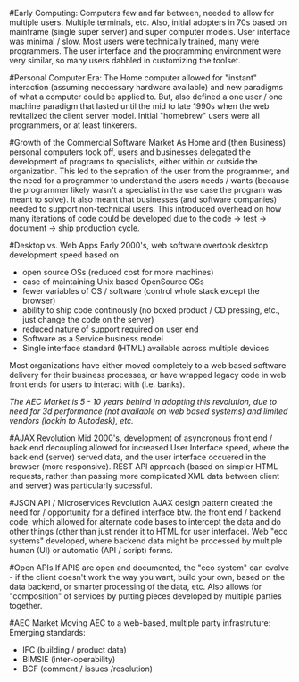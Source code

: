 #Early Computing:
Computers few and far between, needed to allow for multiple users. Multiple terminals, etc. Also, initial adopters in 70s based on mainframe (single super server) and super computer models. User interface was minimal / slow. Most users were technically trained, many were programmers. The user interface and the programming environment were very similar, so many users dabbled in customizing the toolset. 

#Personal Computer Era:
The Home computer allowed for "instant" interaction (assuming neccessary hardware available) and new paradigms of what a computer could be applied to. But, also defined a one user / one machine paradigm that lasted until the mid to late 1990s when the web revitalized the client server model. Initial "homebrew" users were all programmers, or at least tinkerers. 

#Growth of the Commercial Software Market
As Home and (then Business) personal computers took off, users and businesses delegated the development of programs to specialists, either within or outside the organization. This led to the sepration of the user from the programmer, and the need for a programmer to understand the users needs / wants (because the programmer likely wasn't a specialist in the use case the program was meant to solve). It also meant that businesses (and software companies) needed to support non-technical users. This introduced overhead on how many iterations of code could be developed due to the code -> test -> document -> ship production cycle. 

#Desktop vs. Web Apps
Early 2000's, web software overtook desktop development speed based on
- open source OSs (reduced cost for more machines) 
- ease of maintaining Unix based OpenSource OSs
- fewer variables of OS / software (control whole stack except the browser)
- ability to ship code continously (no boxed product / CD pressing, etc., just change the code on the server)
- reduced nature of support required on user end
- Software as a Service business model
- Single interface standard (HTML) available across multiple devices

Most organizations have either moved completely to a web based software delivery for their business processes, or have wrapped legacy code in web front ends for users to interact with (i.e. banks). 

*The AEC Market is 5 - 10 years behind in adopting this revolution, due to need for 3d performance (not available on web based systems) and limited vendors (lockin to Autodesk), etc.*

#AJAX Revolution
Mid 2000's, development of asyncronous front end / back end decoupling allowed for increased User Interface speed, where the back end (server) served data, and the user interface occuered in the browser (more responsive). REST API approach (based on simpler HTML requests, rather than passing more complicated XML data between client and server) was particularly sucessful.

#JSON API / Microservices Revolution
AJAX design pattern created the need for / opportunity for a defined interface btw. the front end / backend code, which allowed for alternate code bases to intercept the data and do other things (other than just render it to HTML for user interface). Web "eco systems" developed, where backend data might be processed by multiple human (UI) or automatic (API / script) forms.

#Open APIs
If APIS are open and documented, the "eco system" can evolve - if the client doesn't work the way you want, build your own, based on the data backend, or smarter processing of the data, etc. Also allows for "composition" of services by putting pieces developed by multiple parties together.

#AEC Market
Moving AEC to a web-based, multiple party infrastruture:
Emerging standards:
- IFC (building / product data)
- BIMSIE (inter-operability)
- BCF (comment / issues /resolution)
